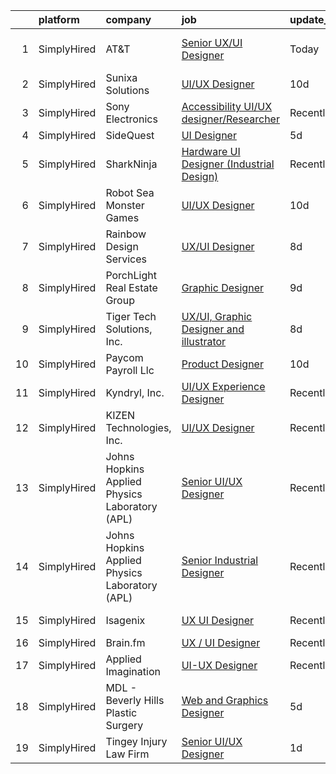 

|    | platform    | company                                        | job                                                                                                                                              | update_time   | location                  |
|---:|:------------|:-----------------------------------------------|:-------------------------------------------------------------------------------------------------------------------------------------------------|:--------------|:--------------------------|
|  1 | SimplyHired | AT&T                                           | [Senior UX/UI Designer](https://www.simplyhired.com/job/DowH2P9MiVdNPn54hqzP7Q4bahu2TX-od9wp10Yjv9S9ppgFpgBFQg?q=ui+designer)                    | Today         | United States +1 location |
|  2 | SimplyHired | Sunixa Solutions                               | [UI/UX Designer](https://www.simplyhired.com/job/Imkpzjb5R86Nh2V5GpOjJkvX_1tUOO46GljVCccAwUShGFnw75ylIw?q=ui+designer)                           | 10d           | Remote                    |
|  3 | SimplyHired | Sony Electronics                               | [Accessibility UI/UX designer/Researcher](https://www.simplyhired.com/job/rj2QgQ7T8vCD2rN6izndTx06dW-AYv9TJvz_rJ9AcjJg0pF8fNMJCQ?q=ui+designer)  | Recently      | San Diego, CA             |
|  4 | SimplyHired | SideQuest                                      | [UI Designer](https://www.simplyhired.com/job/xdufzEKAX15rTqxYlk3tw7ESh31vmGXFPjWB9AG9f6SP_UwdJD2daA?q=ui+designer)                              | 5d            | Oregon                    |
|  5 | SimplyHired | SharkNinja                                     | [Hardware UI Designer (Industrial Design)](https://www.simplyhired.com/job/IMOa6tWPSdj7W6Yld-p1ueC8SK01SzxayF7r5X6XvsQzisxVPuV5Hg?q=ui+designer) | Recently      | Needham, MA               |
|  6 | SimplyHired | Robot Sea Monster Games                        | [UI/UX Designer](https://www.simplyhired.com/job/AXgsraU1lrHhoEEoXqNJPbIJ3pHE4-Yjs5BDntAFbZlr7e8MV4t37w?q=ui+designer)                           | 10d           | Remote                    |
|  7 | SimplyHired | Rainbow Design Services                        | [UX/UI Designer](https://www.simplyhired.com/job/EDnuDs2lzGg4u3ZuogJ9sTcL9Mr4u-R12lOXpe6FjnMgiX13hDY8yg?q=ui+designer)                           | 8d            | Remote                    |
|  8 | SimplyHired | PorchLight Real Estate Group                   | [Graphic Designer](https://www.simplyhired.com/job/K5wd1vvJKNPfP-DLYKnLYldV3TKWLhWkHAbF3v_GKENUeBBzP9_GWA?q=ui+designer)                         | 9d            | Denver, CO                |
|  9 | SimplyHired | Tiger Tech Solutions, Inc.                     | [UX/UI, Graphic Designer and illustrator](https://www.simplyhired.com/job/P0_O-3lInmD2260vZ7fW5WYpxNoOezT2_aaOMCb8l8MTGGQMgI9-Rg?q=ui+designer)  | 8d            | Remote                    |
| 10 | SimplyHired | Paycom Payroll Llc                             | [Product Designer](https://www.simplyhired.com/job/A6AlD_eP1O0yoZMR_iSN_u3lVojaLXugfUyLaSPZa12yFqsWczWSIQ?q=ui+designer)                         | 10d           | Oklahoma City, OK         |
| 11 | SimplyHired | Kyndryl, Inc.                                  | [UI/UX Experience Designer](https://www.simplyhired.com/job/JOBopJewma45FUgjk4id6B3E0nL5XLoXL45PjZq79OUToThOvvo-rQ?q=ui+designer)                | Recently      | Austin, TX                |
| 12 | SimplyHired | KIZEN Technologies, Inc.                       | [UI/UX Designer](https://www.simplyhired.com/job/Z3Rzkedb70KAek2a_LsirKWRFE0dVUHdLPHYXovhNJU7NdnUrlAR9Q?q=ui+designer)                           | Recently      | Austin, TX                |
| 13 | SimplyHired | Johns Hopkins Applied Physics Laboratory (APL) | [Senior UI/UX Designer](https://www.simplyhired.com/job/XekYxeyyApVfVLZhaQnb7XFlFwSQ8hvveUoKxsi_oR4UHQdCGCeMbg?q=ui+designer)                    | Recently      | Laurel, MD                |
| 14 | SimplyHired | Johns Hopkins Applied Physics Laboratory (APL) | [Senior Industrial Designer](https://www.simplyhired.com/job/cWteweR2HUSB-M6HNfjiwbg6s9QWBdHzzWW_VIcrN6UKsXa3uDdpvw?q=ui+designer)               | Recently      | Laurel, MD                |
| 15 | SimplyHired | Isagenix                                       | [UX UI Designer](https://www.simplyhired.com/job/T4curWSneVb2kCAvlBtTyLAtNndPOj8j5NIu1WTfkqg1fCUQajybsw?q=ui+designer)                           | Recently      | Gilbert, AZ               |
| 16 | SimplyHired | Brain.fm                                       | [UX / UI Designer](https://www.simplyhired.com/job/TIjwVY9J6-3cgLthGTjptvWuYqzQIwplcJFE3GKv_UA0ISTUe8JH5g?q=ui+designer)                         | Recently      | Remote                    |
| 17 | SimplyHired | Applied Imagination                            | [UI-UX Designer](https://www.simplyhired.com/job/7y3wtoTnZ1FIV0Alek9JQ8boyPLAIny-gyqvhOKUz4T1Lr8m3pmkIw?q=ui+designer)                           | Recently      | Remote                    |
| 18 | SimplyHired | MDL - Beverly Hills Plastic Surgery            | [Web and Graphics Designer](https://www.simplyhired.com/job/9pXx26oUSl_HoEE6kG6mlkrS9wNlwhdLuxPWIJs6k9xN-lbRrU7dkA?q=ui+designer)                | 5d            | Remote                    |
| 19 | SimplyHired | Tingey Injury Law Firm                         | [Senior UI/UX Designer](https://www.simplyhired.com/job/a6e4HkwbRnpCbBJp0uqsz9B88g_PUjtpqBjwzt0uwcAhoa_sWfMK4g?q=ui+designer)                    | 1d            | Remote                    |